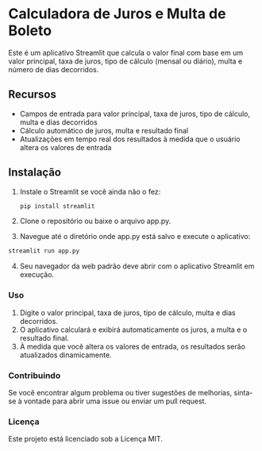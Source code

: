 # Calculadora de Juros e Multa de Boleto

Este é um aplicativo Streamlit que calcula o valor final com base em um valor principal, taxa de juros, tipo de cálculo (mensal ou diário), multa e número de dias decorridos.

## Recursos

- Campos de entrada para valor principal, taxa de juros, tipo de cálculo, multa e dias decorridos
- Cálculo automático de juros, multa e resultado final
- Atualizações em tempo real dos resultados à medida que o usuário altera os valores de entrada

## Instalação

1. Instale o Streamlit se você ainda não o fez:
   ```bash
   pip install streamlit
   ```

2. Clone o repositório ou baixe o arquivo app.py.

3. Navegue até o diretório onde app.py está salvo e execute o aplicativo:

```bash
streamlit run app.py
```

4. Seu navegador da web padrão deve abrir com o aplicativo Streamlit em execução.

### Uso
1. Digite o valor principal, taxa de juros, tipo de cálculo, multa e dias decorridos.
2. O aplicativo calculará e exibirá automaticamente os juros, a multa e o resultado final.
3. À medida que você altera os valores de entrada, os resultados serão atualizados dinamicamente.

### Contribuindo
Se você encontrar algum problema ou tiver sugestões de melhorias, sinta-se à vontade para abrir uma issue ou enviar um pull request.

### Licença
Este projeto está licenciado sob a Licença MIT.
